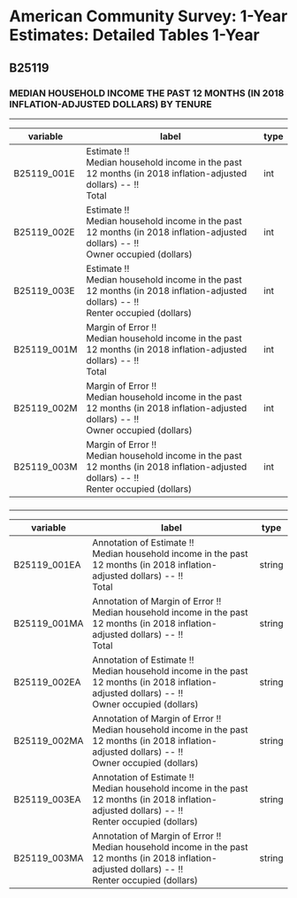 # American Community Survey: 1-Year Estimates: Detailed Tables 1-Year

## B25119

### MEDIAN HOUSEHOLD INCOME THE PAST 12 MONTHS (IN 2018 INFLATION-ADJUSTED DOLLARS) BY TENURE

___

| variable | label | type |
| ----- | ----- | ----- |
| B25119_001E | Estimate !!<br>Median household income in the past 12 months (in 2018 inflation-adjusted dollars) -- !!<br>Total | int |
| B25119_002E | Estimate !!<br>Median household income in the past 12 months (in 2018 inflation-adjusted dollars) -- !!<br>Owner occupied (dollars) | int |
| B25119_003E | Estimate !!<br>Median household income in the past 12 months (in 2018 inflation-adjusted dollars) -- !!<br>Renter occupied (dollars) | int |
| B25119_001M | Margin of Error !!<br>Median household income in the past 12 months (in 2018 inflation-adjusted dollars) -- !!<br>Total | int |
| B25119_002M | Margin of Error !!<br>Median household income in the past 12 months (in 2018 inflation-adjusted dollars) -- !!<br>Owner occupied (dollars) | int |
| B25119_003M | Margin of Error !!<br>Median household income in the past 12 months (in 2018 inflation-adjusted dollars) -- !!<br>Renter occupied (dollars) | int |
### 

___

| variable | label | type |
| ----- | ----- | ----- |
| B25119_001EA | Annotation of Estimate !!<br>Median household income in the past 12 months (in 2018 inflation-adjusted dollars) -- !!<br>Total | string |
| B25119_001MA | Annotation of Margin of Error !!<br>Median household income in the past 12 months (in 2018 inflation-adjusted dollars) -- !!<br>Total | string |
| B25119_002EA | Annotation of Estimate !!<br>Median household income in the past 12 months (in 2018 inflation-adjusted dollars) -- !!<br>Owner occupied (dollars) | string |
| B25119_002MA | Annotation of Margin of Error !!<br>Median household income in the past 12 months (in 2018 inflation-adjusted dollars) -- !!<br>Owner occupied (dollars) | string |
| B25119_003EA | Annotation of Estimate !!<br>Median household income in the past 12 months (in 2018 inflation-adjusted dollars) -- !!<br>Renter occupied (dollars) | string |
| B25119_003MA | Annotation of Margin of Error !!<br>Median household income in the past 12 months (in 2018 inflation-adjusted dollars) -- !!<br>Renter occupied (dollars) | string |

